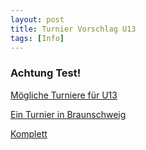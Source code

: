 ```yaml
---
layout: post
title: Turnier Vorschlag U13
tags: [Info] 
---
```

### Achtung Test!

[Mögliche Turniere für U13](https://fencing.ophardt.online/de/widget/calendar/GER/WE?nation=GER&region=&days-past=1&days-future=300&add-region[0]=NR&ageclass[3]=55&ageclass[4]=54&ageclass[5]=45&ageclass[6]=40&ageclass[7]=35&discipline[0]=E)

[Ein Turnier in Braunschweig](https://fencing.ophardt.online/de/widget/event/21965/39)

[Komplett](http://www.fechten.org/kalender/?no_cache=1)